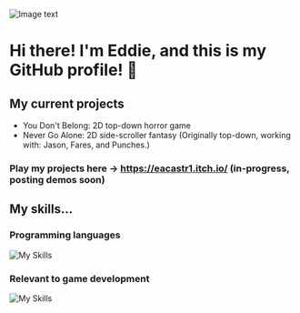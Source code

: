 ![Image text](https://c.tenor.com/TCEyVCo9wG0AAAAC/tenor.gif)
# Hi there! I'm Eddie, and this is my GitHub profile! 👋
## My current projects
- You Don't Belong: 2D top-down horror game
- Never Go Alone: 2D side-scroller fantasy (Originally top-down, working with: Jason, Fares, and Punches.)
### Play my projects here -> https://eacastr1.itch.io/ (in-progress, posting demos soon)
## My skills...
### Programming languages
![My Skills](https://skillicons.dev/icons?i=cpp,cs,java,lua)
### Relevant to game development
![My Skills](https://skillicons.dev/icons?i=unity,unreal,gamemakerstudio)
<!--
**eacastr1/eacastr1** is a ✨ _special_ ✨ repository because its `README.md` (this file) appears on your GitHub profile.

Here are some ideas to get you started:

- 🔭 I’m currently working on ...
- 🌱 I’m currently learning ...
- 👯 I’m looking to collaborate on ...
- 🤔 I’m looking for help with ...
- 💬 Ask me about ...
- 📫 How to reach me: ...
- 😄 Pronouns: ...
- ⚡ Fun fact: ...
-->
